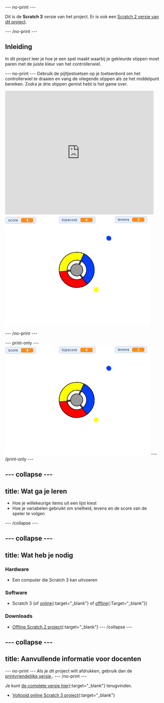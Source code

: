 \--- no-print \---

Dit is de **Scratch 3** versie van het project. Er is ook een [Scratch 2 versie van dit project](https://projects.raspberrypi.org/en/projects/catch-the-dots-scratch2).

\--- /no-print \---

## Inleiding

In dit project leer je hoe je een spel maakt waarbij je gekleurde stippen moet paren met de juiste kleur van het controllerwiel.

\--- no-print \--- Gebruik de pijltjestoetsen op je toetsenbord om het controllerwiel te draaien en vang de vliegende stippen als ze het middelpunt bereiken. Zodra je drie stippen gemist hebt is het game over.

<div class="scratch-preview">
  <iframe allowtransparency="true" width="485" height="402" src="https://scratch.mit.edu/projects/embed/252923761/?autostart=false" frameborder="0" scrolling="no"></iframe>
  <img src="images/dots-final.png">
</div>

\--- /no-print \---

\--- print-only \--- ![Dots screenshot](images/dots-final.png) \--- /print-only \---

## \--- collapse \---

## title: Wat ga je leren

+ Hoe je willekeurige items uit een lijst kiest
+ Hoe je variabelen gebruikt om snelheid, levens en de score van de speler te volgen

\--- /collapse \---

## \--- collapse \---

## title: Wat heb je nodig

### Hardware

+ Een computer die Scratch 3 kan uitvoeren

### Software

+ Scratch 3 (of [online](http://rpf.io/scratchon){:target="_blank"} of [offline](http://rpf.io/scratchoff){:Target="_blank"})

### Downloads

+ [Offline Scratch 2 project](http://rpf.io/p/en/catch-the-dots-go){:target="_blank"} \--- /collapse \---

## \--- collapse \---

## title: Aanvullende informatie voor docenten

\--- no-print \--- Als je dit project wilt afdrukken, gebruik dan de [ printvriendelijke versie ](https://projects.raspberrypi.org/en/projects/catch-the-dots/print). \--- /no-print \---

Je kunt [de complete versie hier](http://rpf.io/p/en/catch-the-dots-get){:target="_blank"} terugvinden.

+ [Voltooid online Scratch 3 project](https://scratch.mit.edu/projects/252923761/#editor){:target="_blank"}